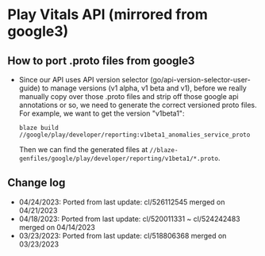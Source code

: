 # Play Vitals API (mirrored from google3)

## How to port .proto files from google3
* Since our API uses API version selector (go/api-version-selector-user-guide) to manage versions (v1 alpha, v1 beta and v1), before we
  really manually copy over those .proto files and strip off those google api annotations or so, we need to generate the correct versioned
  proto files. For example, we want to get the version "v1beta1":
  ```shell
  blaze build //google/play/developer/reporting:v1beta1_anomalies_service_proto
  ```

  Then we can find the generated files at `//blaze-genfiles/google/play/developer/reporting/v1beta1/*.proto`.

## Change log
* 04/24/2023: Ported from last update: cl/526112545 merged on 04/21/2023
* 04/18/2023: Ported from last update: cl/520011331 ~ cl/524242483 merged on 04/14/2023
* 03/23/2023: Ported from last update: cl/518806368 merged on 03/23/2023
